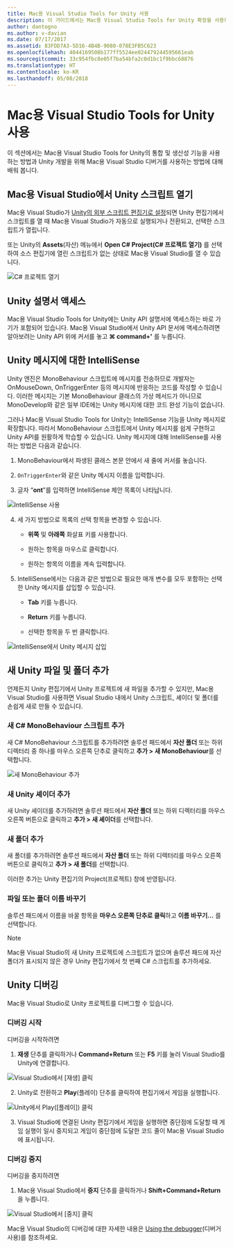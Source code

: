 ```yaml
---
title: Mac용 Visual Studio Tools for Unity 사용
description: 이 가이드에서는 Mac용 Visual Studio Tools for Unity 확장을 사용하는 방법을 설명합니다.
author: dantogno
ms.author: v-davian
ms.date: 07/17/2017
ms.assetid: 83FDD7A3-5D16-4B4B-9080-078E3FB5C623
ms.openlocfilehash: 4044169508b177ff5524ee024479244595661eab
ms.sourcegitcommit: 33c954fbc8e05f7ba54bfa2c0d1bc1f9bbc68876
ms.translationtype: HT
ms.contentlocale: ko-KR
ms.lasthandoff: 05/08/2018
---
```

# <a name="using-visual-studio-for-mac-tools-for-unity"></a>Mac용 Visual Studio Tools for Unity 사용

이 섹션에서는 Mac용 Visual Studio Tools for Unity의 통합 및 생산성 기능을 사용하는 방법과 Unity 개발을 위해 Mac용 Visual Studio 디버거를 사용하는 방법에 대해 배워 봅니다.

## <a name="opening-unity-scripts-in-visual-studio-for-mac"></a>Mac용 Visual Studio에서 Unity 스크립트 열기

Mac용 Visual Studio가 [Unity의 외부 스크립트 편집기로 설정](/visualstudio/mac/setup-vsmac-tools-unity#configure-unity-for-use-with-visual-studio-for-mac)되면 Unity 편집기에서 스크립트를 열 때 Mac용 Visual Studio가 자동으로 실행되거나 전환되고, 선택한 스크립트가 열립니다.

또는 Unity의 **Assets**(자산) 메뉴에서 **Open C# Project(C# 프로젝트 열기)** 를 선택하여 소스 편집기에 열린 스크립트가 없는 상태로 Mac용 Visual Studio를 열 수 있습니다.

![C# 프로젝트 열기](media/using-vsmac-tools-unity-image1.png)

## <a name="unity-documentation-access"></a>Unity 설명서 액세스

Mac용 Visual Studio Tools for Unity에는 Unity API 설명서에 액세스하는 바로 가기가 포함되어 있습니다. Mac용 Visual Studio에서 Unity API 문서에 액세스하려면 알아보려는 Unity API 위에 커서를 놓고 **⌘ command+'** 를 누릅니다.

## <a name="intellisense-for-unity-messages"></a>Unity 메시지에 대한 IntelliSense
Unity 엔진은 MonoBehaviour 스크립트에 메시지를 전송하므로 개발자는 OnMouseDown, OnTriggerEnter 등의 메시지에 반응하는 코드를 작성할 수 있습니다. 이러한 메시지는 기본 MonoBehaviour 클래스의 가상 메서드가 아니므로 MonoDevelop와 같은 일부 IDE에는 Unity 메시지에 대한 코드 완성 기능이 없습니다.

그러나 Mac용 Visual Studio Tools for Unity는 IntelliSense 기능을 Unity 메시지로 확장합니다. 따라서 MonoBehaviour 스크립트에서 Unity 메시지를 쉽게 구현하고 Unity API를 원활하게 학습할 수 있습니다. Unity 메시지에 대해 IntelliSense를 사용하는 방법은 다음과 같습니다.

1.  MonoBehaviour에서 파생된 클래스 본문 안에서 새 줄에 커서를 놓습니다.

2.  `OnTriggerEnter`와 같은 Unity 메시지 이름을 입력합니다.

3.  글자 “**ont**”를 입력하면 IntelliSense 제안 목록이 나타납니다.

  ![IntelliSense 사용](media/using-vsmac-tools-unity-image2.png)

4.  세 가지 방법으로 목록의 선택 항목을 변경할 수 있습니다.

    * **위쪽** 및 **아래쪽** 화살표 키를 사용합니다.

    * 원하는 항목을 마우스로 클릭합니다.

    * 원하는 항목의 이름을 계속 입력합니다.

5.  IntelliSense에서는 다음과 같은 방법으로 필요한 매개 변수를 모두 포함하는 선택한 Unity 메시지를 삽입할 수 있습니다.

    * **Tab** 키를 누릅니다.

    * **Return** 키를 누릅니다.

    * 선택한 항목을 두 번 클릭합니다.

  ![IntelliSense에서 Unity 메시지 삽입](media/using-vsmac-tools-unity-image3.png)

## <a name="adding-new-unity-files-and-folders"></a>새 Unity 파일 및 폴더 추가

언제든지 Unity 편집기에서 Unity 프로젝트에 새 파일을 추가할 수 있지만, Mac용 Visual Studio를 사용하면 Visual Studio 내에서 Unity 스크립트, 셰이더 및 폴더를 손쉽게 새로 만들 수 있습니다.

### <a name="add-a-new-c-monobehaviour-script"></a>새 C# MonoBehaviour 스크립트 추가

새 C# MonoBehaviour 스크립트를 추가하려면 솔루션 패드에서 **자산 폴더** 또는 하위 디렉터리 중 하나를 마우스 오른쪽 단추로 클릭하고 **추가 > 새 MonoBehaviour**를 선택합니다.

![새 MonoBehaviour 추가](media/using-vsmac-tools-unity-image4.png)

### <a name="add-a-new-unity-shader"></a>새 Unity 셰이더 추가

새 Unity 셰이더를 추가하려면 솔루션 패드에서 **자산 폴더** 또는 하위 디렉터리를 마우스 오른쪽 버튼으로 클릭하고 **추가 > 새 셰이더**를 선택합니다.

### <a name="add-a-new-folder"></a>새 폴더 추가

새 폴더를 추가하려면 솔루션 패드에서 **자산 폴더** 또는 하위 디렉터리를 마우스 오른쪽 버튼으로 클릭하고 **추가 > 새 폴더**를 선택합니다.

이러한 추가는 Unity 편집기의 Project(프로젝트) 창에 반영됩니다.

### <a name="to-rename-a-file-or-folder"></a>파일 또는 폴더 이름 바꾸기
솔루션 패드에서 이름을 바꿀 항목을 **마우스 오른쪽 단추로 클릭**하고 **이름 바꾸기...** 를 선택합니다.

> [!NOTE]
> Mac용 Visual Studio의 새 Unity 프로젝트에 스크립트가 없으며 솔루션 패드에 자산 폴더가 표시되지 않은 경우 Unity 편집기에서 첫 번째 C# 스크립트를 추가하세요.

## <a name="unity-debugging"></a>Unity 디버깅

Mac용 Visual Studio로 Unity 프로젝트를 디버그할 수 있습니다.

### <a name="start-debugging"></a>디버깅 시작

디버깅을 시작하려면

1.  **재생** 단추를 클릭하거나 **Command+Return** 또는 **F5** 키를 눌러 Visual Studio를 Unity에 연결합니다.

  ![Visual Studio에서 [재생] 클릭](media/using-vsmac-tools-unity-image5.png)

2.  Unity로 전환하고 **Play**(플레이) 단추를 클릭하여 편집기에서 게임을 실행합니다.

  ![Unity에서 Play([플레이]) 클릭](media/using-vsmac-tools-unity-image6.png)

3.  Visual Studio에 연결된 Unity 편집기에서 게임을 실행하면 중단점에 도달할 때 게임 실행이 일시 중지되고 게임이 중단점에 도달한 코드 줄이 Mac용 Visual Studio에 표시됩니다.

### <a name="stop-debugging"></a>디버깅 중지

디버깅을 중지하려면

1.  Mac용 Visual Studio에서 **중지** 단추를 클릭하거나 **Shift+Command+Return**을 누릅니다.

  ![Visual Studio에서 [중지] 클릭](media/using-vsmac-tools-unity-image7.png)

Mac용 Visual Studio의 디버깅에 대한 자세한 내용은 [Using the debugger](https://docs.microsoft.com/visualstudio/mac/debugging)(디버거 사용)를 참조하세요.
